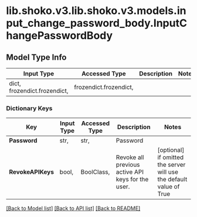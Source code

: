 # lib.shoko.v3.lib.shoko.v3.models.input_change_password_body.InputChangePasswordBody

## Model Type Info
Input Type | Accessed Type | Description | Notes
------------ | ------------- | ------------- | -------------
dict, frozendict.frozendict,  | frozendict.frozendict,  |  | 

### Dictionary Keys
Key | Input Type | Accessed Type | Description | Notes
------------ | ------------- | ------------- | ------------- | -------------
**Password** | str,  | str,  | Password | 
**RevokeAPIKeys** | bool,  | BoolClass,  | Revoke all previous active API keys for the user. | [optional] if omitted the server will use the default value of True

[[Back to Model list]](../../README.md#documentation-for-models) [[Back to API list]](../../README.md#documentation-for-api-endpoints) [[Back to README]](../../README.md)

